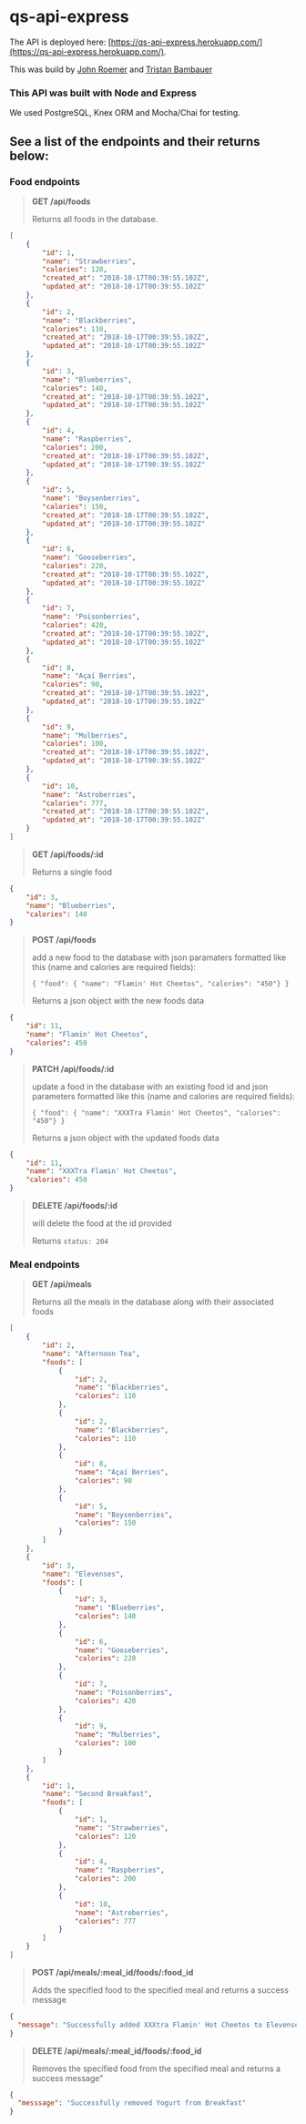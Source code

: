 # qs-api-express
The API is deployed here: [https://qs-api-express.herokuapp.com/](https://qs-api-express.herokuapp.com/).

This was build by [John Roemer](https://github.com/jtrtj) and [Tristan Bambauer](https://github.com/TristanB17)
### This API was built with Node and Express
We used PostgreSQL, Knex ORM and Mocha/Chai for testing.
## See a list of the endpoints and their returns below:

### Food endpoints

> __GET /api/foods__
> 
> Returns all foods in the database.

```json
[
    {
        "id": 1,
        "name": "Strawberries",
        "calories": 120,
        "created_at": "2018-10-17T00:39:55.102Z",
        "updated_at": "2018-10-17T00:39:55.102Z"
    },
    {
        "id": 2,
        "name": "Blackberries",
        "calories": 110,
        "created_at": "2018-10-17T00:39:55.102Z",
        "updated_at": "2018-10-17T00:39:55.102Z"
    },
    {
        "id": 3,
        "name": "Blueberries",
        "calories": 140,
        "created_at": "2018-10-17T00:39:55.102Z",
        "updated_at": "2018-10-17T00:39:55.102Z"
    },
    {
        "id": 4,
        "name": "Raspberries",
        "calories": 200,
        "created_at": "2018-10-17T00:39:55.102Z",
        "updated_at": "2018-10-17T00:39:55.102Z"
    },
    {
        "id": 5,
        "name": "Boysenberries",
        "calories": 150,
        "created_at": "2018-10-17T00:39:55.102Z",
        "updated_at": "2018-10-17T00:39:55.102Z"
    },
    {
        "id": 6,
        "name": "Gooseberries",
        "calories": 220,
        "created_at": "2018-10-17T00:39:55.102Z",
        "updated_at": "2018-10-17T00:39:55.102Z"
    },
    {
        "id": 7,
        "name": "Poisonberries",
        "calories": 420,
        "created_at": "2018-10-17T00:39:55.102Z",
        "updated_at": "2018-10-17T00:39:55.102Z"
    },
    {
        "id": 8,
        "name": "Açaí Berries",
        "calories": 90,
        "created_at": "2018-10-17T00:39:55.102Z",
        "updated_at": "2018-10-17T00:39:55.102Z"
    },
    {
        "id": 9,
        "name": "Mulberries",
        "calories": 100,
        "created_at": "2018-10-17T00:39:55.102Z",
        "updated_at": "2018-10-17T00:39:55.102Z"
    },
    {
        "id": 10,
        "name": "Astroberries",
        "calories": 777,
        "created_at": "2018-10-17T00:39:55.102Z",
        "updated_at": "2018-10-17T00:39:55.102Z"
    }
]
```
> __GET /api/foods/:id__
>
> Returns a single food
```json
{
    "id": 3,
    "name": "Blueberries",
    "calories": 140
}
```
> __POST /api/foods__
> 
> add a new food to the database with json paramaters formatted like this (name and calories are required fields):
>
> `{ "food": { "name": "Flamin' Hot Cheetos", "calories": "450"} }`
>
> Returns a json object with the new foods data

```json
{
    "id": 11,
    "name": "Flamin' Hot Cheetos",
    "calories": 450
}
```
> __PATCH /api/foods/:id__
>
> update a food in the database with an existing food id and json parameters formatted like this (name and calories are required fields):
>
> `{ "food": { "name": "XXXTra Flamin' Hot Cheetos", "calories": "450"} }`
>
> Returns a json object with the updated foods data

```json
{
    "id": 11,
    "name": "XXXTra Flamin' Hot Cheetos",
    "calories": 450
}
```
> __DELETE /api/foods/:id__
>
> will delete the food at the id provided
>
> Returns `status: 204`

### Meal endpoints

> __GET /api/meals__
>
> Returns all the meals in the database along with their associated foods

```json
[
    {
        "id": 2,
        "name": "Afternoon Tea",
        "foods": [
            {
                "id": 2,
                "name": "Blackberries",
                "calories": 110
            },
            {
                "id": 2,
                "name": "Blackberries",
                "calories": 110
            },
            {
                "id": 8,
                "name": "Açaí Berries",
                "calories": 90
            },
            {
                "id": 5,
                "name": "Boysenberries",
                "calories": 150
            }
        ]
    },
    {
        "id": 3,
        "name": "Elevenses",
        "foods": [
            {
                "id": 3,
                "name": "Blueberries",
                "calories": 140
            },
            {
                "id": 6,
                "name": "Gooseberries",
                "calories": 220
            },
            {
                "id": 7,
                "name": "Poisonberries",
                "calories": 420
            },
            {
                "id": 9,
                "name": "Mulberries",
                "calories": 100
            }
        ]
    },
    {
        "id": 1,
        "name": "Second Breakfast",
        "foods": [
            {
                "id": 1,
                "name": "Strawberries",
                "calories": 120
            },
            {
                "id": 4,
                "name": "Raspberries",
                "calories": 200
            },
            {
                "id": 10,
                "name": "Astroberries",
                "calories": 777
            }
        ]
    }
]
```
> __POST /api/meals/:meal_id/foods/:food_id__
> 
> Adds the specified food to the specified meal and returns a success message

```json
{
  "message": "Successfully added XXXtra Flamin' Hot Cheetos to Elevenses"
}
```
> __DELETE /api/meals/:meal_id/foods/:food_id__
>
> Removes the specified food from the specified meal and returns a success message"

```json
{
  "messsage": "Successfully removed Yogurt from Breakfast"
}
```
